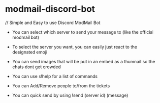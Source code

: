 # modmail-discord-bot
// Simple and Easy to use Discord ModMail Bot

- You can select which server to send your message to (like the official modmail bot)

- To select the server you want, you can easily just react to the designated emoji

- You can send images that will be put in an embed as a thumnail so the chats dont get crowded

- You can use s!help for a list of commands

- You can Add/Remove people to/from the tickets

- You can quick send by using !send (server id) (message)
